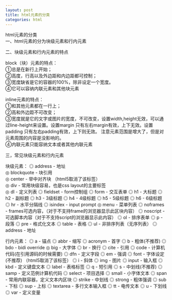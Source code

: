 ```yaml
---
layout: post
title: html元素的分类
categories: html
---
```


html元素的分类  
一、html元素的分为块级元素和行内元素  

二、块级元素和行内元素的特点  

block（块）元素的特点：  
 	①总是在新行上开始；  
 	②高度，行高以及外边距和内边距都可控制；  
 	③宽度缺省是它的容器的100%，除非设定一个宽度。  
 	④它可以容纳内联元素和其他块元素  
 
inline元素的特点：   
	①和其他元素都在一行上；  
	②高和外边距不可改变；  
	③宽度就是它的文字或图片的宽度，不可改变，设置width,height无效，可以通过line-height来设置。设置margin 只有左右margin有效，上下无效。设置padding 只有左右padding有效，上下则无效。
	注意元素范围是增大了，但是对元素周围的内容是没影响的。  
	④内联元素只能容纳文本或者其他内联元素

三，常见块级元素和行内元素
 
 块级元素： 
    ◎ address - 地址  
	◎ blockquote - 块引用  
    ◎ center - 举中对齐块 （html5取消了该标签）  
    ◎ div - 常用块级容易，也是css layout的主要标签  
    ◎ dl - 定义列表
    ◎ fieldset - form控制组
    ◎ form - 交互表单
    ◎ h1 - 大标题
    ◎ h2 - 副标题
    ◎ h3 - 3级标题
    ◎ h4 - 4级标题
    ◎ h5 - 5级标题
    ◎ h6 - 6级标题
    ◎ hr - 水平分隔线
    ◎ isindex - input prompt
    ◎ menu - 菜单列表
    ◎ noframes - frames可选内容，（对于不支持frame的浏览器显示此区块内容）
    ◎ noscript - 可选脚本内容（对于不支持script的浏览器显示此内容）
    ◎ ol - 排序表单
    ◎ p - 段落
    ◎ pre - 格式化文本
    ◎ table - 表格
    ◎ ul - 非排序列表（无序列表）
    ◎ address - 地址
 
 行内元素：
    ◎ a - 锚点
    ◎ abbr - 缩写
    ◎ acronym - 首字
    ◎ b - 粗体(不推荐)
    ◎ bdo - bidi override
    ◎ big - 大字体
    ◎ br - 换行
    ◎ cite - 引用
    ◎ code - 计算机代码(在引用源码的时候需要)
    ◎ dfn - 定义字段
    ◎ em - 强调
    ◎ font - 字体设定(不推荐) （html5取消了该标签）
    ◎ i - 斜体
    ◎ img - 图片
    ◎ input - 输入框
    ◎ kbd - 定义键盘文本
    ◎ label - 表格标签
    ◎ q - 短引用
    ◎ s - 中划线(不推荐)
    ◎ samp - 定义范例计算机代码
    ◎ select - 项目选择
    ◎ small - 小字体文本
    ◎ span - 常用内联容器，定义文本内区块
    ◎ strike - 中划线
    ◎ strong - 粗体强调
    ◎ sub - 下标
    ◎ sup - 上标
    ◎ textarea - 多行文本输入框
    ◎ tt - 电传文本
    ◎ u - 下划线
    ◎ var - 定义变量
